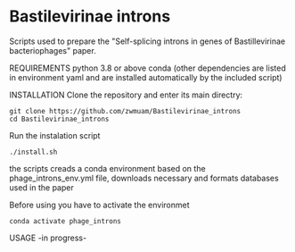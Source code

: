 # Bastilevirinae introns
Scripts used to prepare the "Self-splicing introns in genes of Bastillevirinae bacteriophages" paper.

REQUIREMENTS
python 3.8 or above
conda
(other dependencies are listed in environment yaml and are installed automatically by the included script)

INSTALLATION
Clone the repository and enter its main directry:
```
git clone https://github.com/zwmuam/Bastilevirinae_introns
cd Bastilevirinae_introns
```

Run the instalation script
```
./install.sh
```
the scripts creads a conda environment based on the phage_introns_env.yml file,
downloads necessary and formats databases used in the paper

Before using you have to activate the environmet
```
conda activate phage_introns
```




USAGE
-in progress-
